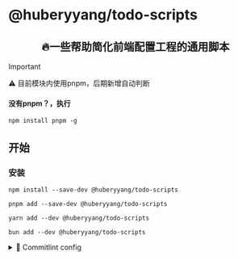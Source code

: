 # @huberyyang/todo-scripts

<h2 align=center>🔥一些帮助简化前端配置工程的通用脚本</h2>

> [!IMPORTANT]
> ⚠️ 目前模块内使用pnpm，后期新增自动判断

#### 没有pnpm？，执行
```shell [npm]
npm install pnpm -g
```

## 开始

### 安装

```shell [npm]
npm install --save-dev @huberyyang/todo-scripts
```
```shell [pnpm]
pnpm add --save-dev @huberyyang/todo-scripts
```
```shell [yarn]
yarn add --dev @huberyyang/todo-scripts
```
```shell [bun]
bun add --dev @huberyyang/todo-scripts
```

<details>
<summary>
🔵 Commitlint config
</summary>

🚀自动执行 [commitlint](https://github.com/conventional-changelog/commitlint) + [husky](https://github.com/typicode/husky) + [lint-staged](https://github.com/lint-staged/lint-staged)安装与配置

### 执行

```shell [npm]
npx hubery commitlint-init
```

```shell [pnpm]
pnpm exec hubery commitlint-init
```

```shell [bun]
bunx hubery commitlint-init
```

### 配置项

> `--clear` 🧹清洁执行 - 执行完脚本后卸载模块

```shell [npm]
npx hubery commitlint-init --clear
```

> `--czgit` 📦配置[cz-git](https://github.com/Zhengqbbb/cz-git)支持

```shell [npm]
npx hubery commitlint-init --czgit
```

### 测试一下🎉
> [!NOTE]
> eslint 会在每次执行commit前自动执行，如需更改commit钩子执行前的命令，可自行修改**package.json**中**lint-staged**配置
>

```shell
git add .
git commit -m "test commitlint"
```

## License

[MIT](./LICENSE) License &copy; 2024 [Hubery Yang](https://github.com/Hub-yang)
